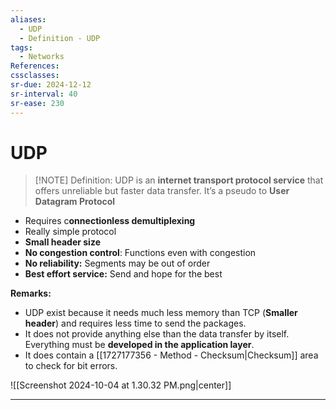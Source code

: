 ```yaml
---
aliases:
  - UDP
  - Definition - UDP
tags:
  - Networks
References: 
cssclasses: 
sr-due: 2024-12-12
sr-interval: 40
sr-ease: 230
---
```

# UDP

> [!NOTE] Definition: 
> UDP is an **internet transport protocol service** that offers unreliable but faster data transfer. It’s a pseudo to **User Datagram Protocol**
> 

+ Requires c**onnectionless demultiplexing**
+ Really simple protocol
+ **Small header size**
+ **No congestion control**: Functions even with congestion
+ **No reliability:** Segments may be out of order
+ **Best effort service:** Send and hope for the best

**Remarks:**
 + UDP exist because it needs much less memory than TCP (**Smaller header**) and requires less time to send the packages. 
 + It does not provide anything else than the data transfer by itself. Everything must be **developed in the application layer**. 
+ It does contain a [[1727177356 - Method - Checksum|Checksum]] area to check for bit errors. 

![[Screenshot 2024-10-04 at 1.30.32 PM.png|center]]


***